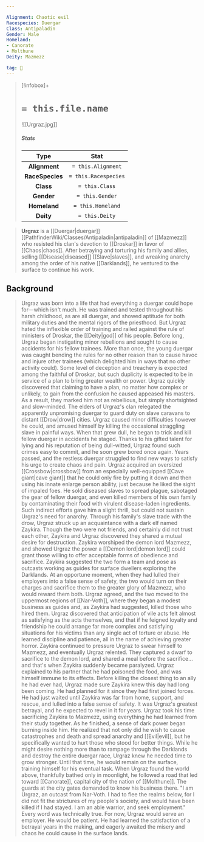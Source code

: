 ```yaml
---

Alignment: Chaotic evil
Racespecies: Duergar
Class: Antipaladin
Gender: Male
Homeland:
- Canorate
- Molthune
Deity: Mazmezz

tag: 👤️
---
```


> [!infobox]+
> #  `= this.file.name`
> ![[Urgraz.jpg]]
> ##### Stats
> Type | Stat |
> :---: |:---:|
> **Alignment** | `= this.Alignment` |
> **RaceSpecies** | `= this.Racespecies` |
> **Class** | `= this.Class` |
> **Gender** | `= this.Gender` |
> **Homeland** | `= this.Homeland` |
> **Deity** | `= this.Deity` |



> **Urgraz** is a [[Duergar|duergar]] [[PathfinderWiki/Classes/Antipaladin|antipaladin]] of [[Mazmezz]] who resisted his clan's devotion to [[Droskar]] in favor of [[Chaos|chaos]]. After betraying and torturing his family and allies, selling [[Disease|diseased]] [[Slave|slaves]], and wreaking anarchy among the order of his native [[Darklands]], he ventured to the surface to continue his work.


## Background

> Urgraz was born into a life that had everything a duergar could hope for—which isn't much. He was trained and tested throughout his harsh childhood, as are all duergar, and showed aptitude for both military duties and the mental rigors of the priesthood. But Urgraz hated the inflexible order of training and railed against the rule of ministers of Droskar, the [[Deity|god]] of his people.
> Before long, Urgraz began instigating minor rebellions and sought to cause accidents for his fellow trainees. More than once, the young duergar was caught bending the rules for no other reason than to cause havoc and injure other trainees (which delighted him in ways that no other activity could). Some level of deception and treachery is expected among the faithful of Droskar, but such duplicity is expected to be in service of a plan to bring greater wealth or power. Urgraz quickly discovered that claiming to have a plan, no matter how complex or unlikely, to gain from the confusion he caused appeased his masters. As a result, they marked him not as rebellious, but simply shortsighted and slow-minded.
> The elders of Urgraz's clan relegated the apparently unpromising duergar to guard duty on slave caravans to distant [[Drow|drow]] cities. Urgraz caused minor difficulties however he could, and amused himself by killing the occasional straggling slave in painful ways. When that grew dull, he began to trick and kill fellow duergar in accidents he staged. Thanks to his gifted talent for lying and his reputation of being dull-witted, Urgraz found such crimes easy to commit, and he soon grew bored once again.
> Years passed, and the restless duergar struggled to find new ways to satisfy his urge to create chaos and pain. Urgraz acquired an oversized [[Crossbow|crossbow]] from an especially well-equipped [[Cave giant|cave giant]] that he could only fire by putting it down and then using his innate enlarge person ability, just because he liked the sight of impaled foes. He sold diseased slaves to spread plague, sabotaged the gear of fellow duergar, and even killed members of his own family by contaminating their food with virulent disease-laden ingredients. Such indirect efforts gave him a slight thrill, but could not sustain Urgraz's need for anarchy.
> Through his family's slave trade with the drow, Urgraz struck up an acquaintance with a dark elf named Zaykira. Though the two were not friends, and certainly did not trust each other, Zaykira and Urgraz discovered they shared a mutual desire for destruction. Zaykira worshiped the demon lord Mazmezz, and showed Urgraz the power a [[Demon lord|demon lord]] could grant those willing to offer acceptable forms of obedience and sacrifice. Zaykira suggested the two form a team and pose as outcasts working as guides for surface dwellers exploring the Darklands. At an opportune moment, when they had lulled their employers into a false sense of safety, the two would turn on their charges and sacrifice them to the greater glory of Mazmezz, who would reward them both.
> Urgraz agreed, and the two moved to the uppermost regions of [[Nar-Voth]], where they began a modest business as guides and, as Zaykira had suggested, killed those who hired them. Urgraz discovered that anticipation of vile acts felt almost as satisfying as the acts themselves, and that if he feigned loyalty and friendship he could arrange far more complex and satisfying situations for his victims than any single act of torture or abuse. He learned discipline and patience, all in the name of achieving greater horror.
> Zaykira continued to pressure Urgraz to swear himself to Mazmezz, and eventually Urgraz relented. They captured a dwarf to sacrifice to the demon lord, and shared a meal before the sacrifice... and that's when Zaykira suddenly became paralyzed. Urgraz explained to his partner that he had poisoned the food, and was himself immune to its effects. Before killing the closest thing to an ally he had ever had, Urgraz made sure Zaykira knew this day had long been coming. He had planned for it since they had first joined forces. He had just waited until Zaykira was far from home, support, and rescue, and lulled into a false sense of safety. It was Urgraz's greatest betrayal, and he expected to revel in it for years.
> Urgraz took his time sacrificing Zaykira to Mazmezz, using everything he had learned from their study together. As he finished, a sense of dark power began burning inside him. He realized that not only did he wish to cause catastrophes and death and spread anarchy and [[Evil|evil]], but he specifically wanted to hurt those who stood for better things. While he might desire nothing more than to rampage through the Darklands and destroy the entire duergar race, Urgraz knew he needed time to grow stronger. Until that time, he would remain on the surface, training himself for his eventual task.
> When Urgraz found the world above, thankfully bathed only in moonlight, he followed a road that led toward [[Canorate]], capital city of the nation of [[Molthune]]. The guards at the city gates demanded to know his business there.
> "I am Urgraz, an outcast from Nar-Voth. I had to flee the realms below, for I did not fit the strictures of my people's society, and would have been killed if I had stayed. I am an able warrior, and seek employment."
> Every word was technically true. For now, Urgraz would serve an employer. He would be patient.
> He had learned the satisfaction of a betrayal years in the making, and eagerly awaited the misery and chaos he could cause in the surface lands.








